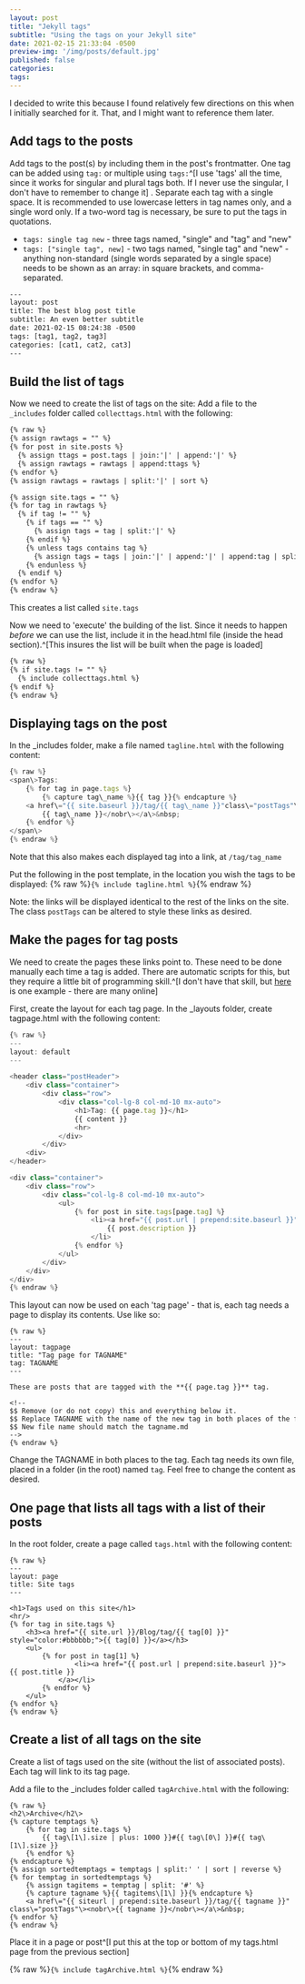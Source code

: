 ```yaml
---
layout: post
title: "Jekyll tags"
subtitle: "Using the tags on your Jekyll site"
date: 2021-02-15 21:33:04 -0500
preview-img: '/img/posts/default.jpg'
published: false
categories: 
tags:
---
```

I decided to write this because I found relatively few directions on this when I initially searched for it. That, and I might want to reference them later.

## Add tags to the posts
Add tags to the post(s) by including them in the post's frontmatter. One tag can be added using `tag:` or multiple using `tags:`^[I use 'tags' all the time, since it works for singular and plural tags both. If I never use the singular, I don't have to remember to change it] . Separate each tag with a single space. It is recommended to use lowercase letters in tag names only, and a single word only. If a two-word tag is necessary, be sure to put the tags in quotations.
- `tags: single tag new` - three tags named, "single" and "tag" and "new"
- `tags: ["single tag", new]` - two tags named, "single tag" and "new" - anything non-standard (single words separated by a single space) needs to be shown as an array: in square brackets, and comma-separated.

```html
---
layout: post
title: The best blog post title
subtitle: An even better subtitle
date: 2021-02-15 08:24:38 -0500
tags: [tag1, tag2, tag3]
categories: [cat1, cat2, cat3]
---
```

## Build the list of tags
Now we need to create the list of tags on the site:
Add a file to the `_includes` folder called `collecttags.html` with the following:

```html
{% raw %}
{% assign rawtags = "" %}
{% for post in site.posts %}
  {% assign ttags = post.tags | join:'|' | append:'|' %}
  {% assign rawtags = rawtags | append:ttags %}
{% endfor %}
{% assign rawtags = rawtags | split:'|' | sort %}

{% assign site.tags = "" %}
{% for tag in rawtags %}
  {% if tag != "" %}
    {% if tags == "" %}
      {% assign tags = tag | split:'|' %}
    {% endif %}
    {% unless tags contains tag %}
      {% assign tags = tags | join:'|' | append:'|' | append:tag | split:'|' %}
    {% endunless %}
  {% endif %}
{% endfor %}
{% endraw %}
```

This creates a list called `site.tags`

Now we need to 'execute' the building of the list. Since it needs to happen *before* we can use the list, include it in the head.html file (inside the head section).^[This insures the list will be built when the page is loaded]

```html
{% raw %}
{% if site.tags != "" %}
  {% include collecttags.html %}
{% endif %}
{% endraw %}
```

## Displaying tags on the post
In the \_includes folder, make a file named `tagline.html` with the following content:

```js
{% raw %}
<span\>Tags:
	{% for tag in page.tags %}
		{% capture tag\_name %}{{ tag }}{% endcapture %}
	<a href\="{{ site.baseurl }}/tag/{{ tag\_name }}"class\="postTags"\><nobr\>
		{{ tag\_name }}</nobr\></a\>&nbsp;
	{% endfor %}
</span\>
{% endraw %}
```
Note that this also makes each displayed tag into a link, at `/tag/tag_name`

Put the following in the post template, in the location you wish the tags to be displayed:
{% raw %}`{% include tagline.html %}`{% endraw %}

Note: the links will be displayed identical to the rest of the links on the site. The class `postTags` can be altered to style these links as desired.

## Make the pages for tag posts
We need to create the pages these links point to. These need to be done manually each time a tag is added. There are automatic scripts for this, but they require a little bit of programming skill.^[I don't have that skill, but [here](https://github.com/qian256/qian256.github.io/blob/master/tag_generator.py) is one example - there are many online]

First, create the layout for each tag page. In the \_layouts folder, create tagpage.html with the following content:

```js
{% raw %}
---
layout: default
---

<header class="postHeader">
	<div class="container">
		<div class="row">
			<div class="col-lg-8 col-md-10 mx-auto">
				<h1>Tag: {{ page.tag }}</h1>
				{{ content }}
				<hr>
			</div>
		</div>
	<div>
</header>

<div class="container">
	<div class="row">
		<div class="col-lg-8 col-md-10 mx-auto">
			<ul>
				{% for post in site.tags[page.tag] %}
					<li><a href="{{ post.url | prepend:site.baseurl }}">{{ post.title }}</a>{{ post.date | date_to_string }})<br>
						{{ post.description }}
					</li>
				{% endfor %}
			</ul>
		</div>
	</div>
</div>
{% endraw %}
```

This layout can now be used on each 'tag page' - that is, each tag needs a page to display its contents. Use like so:

```
{% raw %}
---
layout: tagpage
title: "Tag page for TAGNAME"
tag: TAGNAME
---

These are posts that are tagged with the **{{ page.tag }}** tag.

<!--
$$ Remove (or do not copy) this and everything below it.
$$ Replace TAGNAME with the name of the new tag in both places of the frontmatter. No other changes are necessary.
$$ New file name should match the tagname.md
-->
{% endraw %}
```
Change the TAGNAME in both places to the tag. Each tag needs its own file, placed in a folder (in the root) named `tag`. Feel free to change the content as desired.

## One page that lists all tags with a list of their posts
In the root folder, create a page called `tags.html` with the following content:

```
{% raw %}
---
layout: page
title: Site tags
---

<h1>Tags used on this site</h1>
<hr/>
{% for tag in site.tags %}
	<h3><a href="{{ site.url }}/Blog/tag/{{ tag[0] }}" style="color:#bbbbbb;">{{ tag[0] }}</a></h3>
	<ul>
		{% for post in tag[1] %}
				<li><a href="{{ post.url | prepend:site.baseurl }}">{{ post.title }}
			</a></li>
		{% endfor %}
	</ul>
{% endfor %}
{% endraw %}
```

## Create a list of all tags on the site
Create a list of tags used on the site (without the list of associated posts). Each tag will link to its tag page.

Add a file to the \_includes folder called `tagArchive.html` with the following:

```
{% raw %}
<h2\>Archive</h2\>
{% capture temptags %}
	{% for tag in site.tags %}
		{{ tag\[1\].size | plus: 1000 }}#{{ tag\[0\] }}#{{ tag\[1\].size }}
	{% endfor %}
{% endcapture %}
{% assign sortedtemptags = temptags | split:' ' | sort | reverse %}
{% for temptag in sortedtemptags %}
	{% assign tagitems = temptag | split: '#' %}
	{% capture tagname %}{{ tagitems\[1\] }}{% endcapture %}
	<a href\="{{ siteurl | prepend:site.baseurl }}/tag/{{ tagname }}" class\="postTags"\><nobr\>{{ tagname }}</nobr\></a\>&nbsp;
{% endfor %}
{% endraw %}
```

Place it in a page or post^[I put this at the top or bottom of my tags.html page from the previous section]

{% raw %}`{% include tagArchive.html %}`{% endraw %}